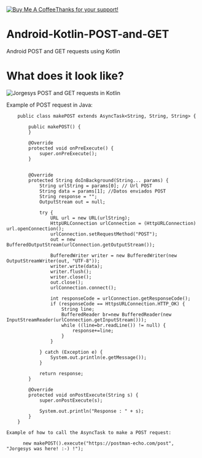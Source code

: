 <a href="https://www.buymeacoffee.com/jorgesys" target="_blank"><img src="https://www.buymeacoffee.com/assets/img/custom_images/orange_img.png" alt="Buy Me A Coffee" style="height: auto !important;width: auto !important;" >Thanks for your support!</a>
# Android-Kotlin-POST-and-GET
Android POST and GET requests using Kotlin 


# What does it look like?
![Jorgesys POST and GET requests in Kotlin](https://i.stack.imgur.com/T4yp6.png)


Example of POST request in Java:

```
    public class makePOST extends AsyncTask<String, String, String> {

        public makePOST() {
        }

        @Override
        protected void onPreExecute() {
            super.onPreExecute();
        }


        @Override
        protected String doInBackground(String... params) {
            String urlString = params[0]; // Url POST
            String data = params[1]; //Datos enviados POST
            String response = "";
            OutputStream out = null;

            try {
                URL url = new URL(urlString);
                HttpURLConnection urlConnection = (HttpURLConnection) url.openConnection();
                urlConnection.setRequestMethod("POST");
                out = new BufferedOutputStream(urlConnection.getOutputStream());

                BufferedWriter writer = new BufferedWriter(new OutputStreamWriter(out, "UTF-8"));
                writer.write(data);
                writer.flush();
                writer.close();
                out.close();
                urlConnection.connect();

                int responseCode = urlConnection.getResponseCode();
                if (responseCode == HttpsURLConnection.HTTP_OK) {
                    String line;
                    BufferedReader br=new BufferedReader(new InputStreamReader(urlConnection.getInputStream()));
                    while ((line=br.readLine()) != null) {
                        response+=line;
                    }
                }

            } catch (Exception e) {
                System.out.println(e.getMessage());
            }

            return response;
        }

        @Override
        protected void onPostExecute(String s) {
            super.onPostExecute(s);

            System.out.println("Response : " + s);
        }
    }
```    
    
    Example of how to call the AsyncTask to make a POST request:
    
    
```
      new makePOST().execute("https://postman-echo.com/post", "Jorgesys was here! :-) !");
```      
      
    
    
